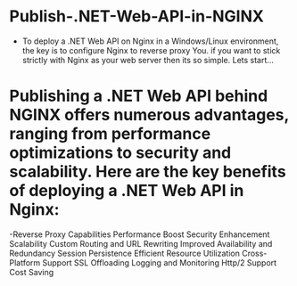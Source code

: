 ﻿# Publish-.NET-Web-API-in-NGINX
- To deploy a .NET Web API on Nginx in a Windows/Linux environment, the key is to configure Nginx to reverse proxy You. if you want to stick strictly with Nginx as your web server then its so simple. Lets start…

# Publishing a .NET Web API behind NGINX offers numerous advantages, ranging from performance optimizations to security and scalability. Here are the key benefits of deploying a .NET Web API in Nginx:
-Reverse Proxy Capabilities
Performance Boost
Security Enhancement
Scalability
Custom Routing and URL Rewriting
Improved Availability and Redundancy
Session Persistence
Efficient Resource Utilization
Cross-Platform Support
SSL Offloading
Logging and Monitoring
Http/2 Support
Cost Saving
